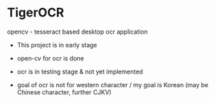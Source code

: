 # TigerOCR
opencv - tesseract based desktop ocr application

- This project is in early stage

- open-cv for ocr is done
- ocr is in testing stage & not yet implemented 
- goal of ocr is not for western character / my goal is Korean (may be Chinese character, further CJKV)
